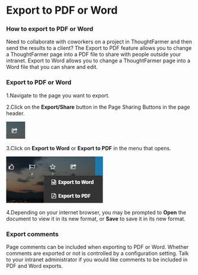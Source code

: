 # Export to PDF or Word



### How to export to PDF or Word

Need to collaborate with coworkers on a project in ThoughtFarmer and then send the results to a client? The Export to PDF feature allows you to change a ThoughtFarmer page into a PDF file to share with people outside your intranet. Export to Word allows you to change a ThoughtFarmer page into a Word file that you can share and edit.

### Export to PDF or Word

1.Navigate to the page you want to export.

2.Click on the **Export/Share** button in the Page Sharing Buttons in the page header.

![](../../.gitbook/assets/1%20%2830%29.png)

3.Click on **Export to Word** or **Export to PDF** in the menu that opens.  


![](../../.gitbook/assets/2%20%2831%29.png)



4.Depending on your internet browser, you may be prompted to **Open** the document to view it in its new format, or **Save** to save it in its new format.

### Export comments

Page comments can be included when exporting to PDF or Word. Whether comments are exported or not is controlled by a configuration setting. Talk to your intranet administrator if you would like comments to be included in PDF and Word exports.

